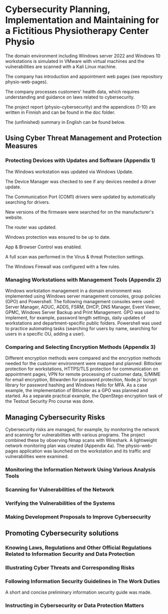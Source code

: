 # Cybersecurity Planning, Implementation and Maintaining for a Fictitious Physiotherapy Center Physio

The domain environment including Windows server 2022 and Windows 10 workstations is simulated in VMware with virtual machines and the vulnerabilities are scanned with a Kali Linux machine. 

The company has introduction and appointment web pages (see repository physio-web-pages). 

The company processes customers' health data, which requires understanding and guidance on laws related to cybersecurity.

The project report (physio-cybersecurity) and the appendices (1-10) are written in Finnish and can be found in the doc folder. 

The (unfinished) summary in English can be found below.

## Using Cyber Threat Management and Protection Measures

### Protecting Devices with Updates and Software (Appendix 1)

The Windows workstation was updated via Windows Update. 

The Device Manager was checked to see if any devices needed a driver update. 

The Communication Port (COM1) drivers were updated by automatically searching for drivers. 

New versions of the firmware were searched for on the manufacturer's website. 

The router was updated. 

Windows protection was ensured to be up to date. 

App & Browser Control was enabled.

A full scan was performed in the Virus & threat Protection settings. 

The Windows Firewall was configured with a few rules.


### Managing Workstations with Management Tools (Appendix 2)

Windows workstation management in a domain environment was implemented using Windows server management consoles, group policies (GPO) and Powershell. 
The following management consoles were used: Server Manager, ADUC, ADDS, FSRM, DHCP, DNS Manager, Event Viewer, GPMC, Windows Server Backup and Print Management. 
GPO was used to implement, for example, password length settings, daily updates of workstations and department-specific public folders. 
Powershell was used to practice automating tasks (searching for users by name, searching for users in a specific OU, adding a user).

### Comparing and Selecting Encryption Methods (Appendix 3)

Different encryption methods were compared and the encryption methods needed for the customer environment were mapped and planned: Bitlocker protection for workstations, HTTPS/TLS protection for communication on appointment pages, VPN for remote processing of customer data, S/MIME for email encryption, Bitwarden for password protection, Node.js' bcrypt library for password hashing and Windows Hello for MFA. 
As a case example, the implementation of Bitlocker as a GPO was planned and started. 
As a separate practical example, the OpenStego encryption task of the Testout Security Pro course was done.

## Managing Cybersecurity Risks

Cybersecurity risks are managed, for example, by monitoring the network and scanning for vulnerabilities with various programs. 
The project combined these by observing Nmap scans with Wireshark. 
A lightweight network monitoring plan was created (Appendix 4a). 
The physio-web-pages application was launched on the workstation and its traffic and vulnerabilities were examined.

### Monitoring the Information Network Using Various Analysis Tools
### Scanning for Vulnerabilities of the Network
### Verifying the Vulnerabilities of the Systems
### Making Development Proposals to Improve Cybersecurity

## Promoting Cybersecurity solutions

### Knowing Laws, Regulations and Other Official Regulations Related to Information Security and Data Protection
### Illustrating Cyber Threats and Corresponding Risks
### Following Information Security Guidelines in The Work Duties

A short and concise preliminary information security guide was made.

### Instructing in Cybersecurity or Data Protection Matters



